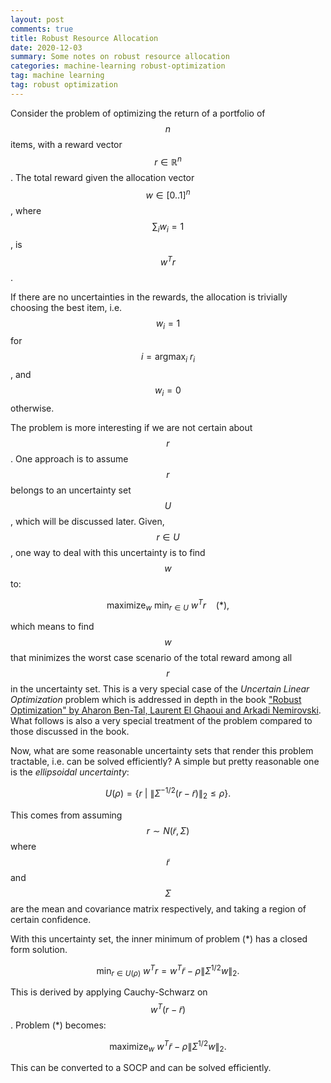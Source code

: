 ```yaml
---
layout: post
comments: true
title: Robust Resource Allocation
date: 2020-12-03
summary: Some notes on robust resource allocation
categories: machine-learning robust-optimization
tag: machine learning
tag: robust optimization
---
```


Consider the problem of optimizing the return of a portfolio of $$n$$ items, with a reward vector $$r \in \mathbb{R}^n$$.
The total reward given the allocation vector $$w \in [0..1]^n$$, where $$\sum_i w_i = 1$$, is $$w^Tr$$.

If there are no uncertainties in the rewards, the allocation is trivially choosing the best item, i.e. $$w_i = 1$$
for $$i = \mathrm{argmax}_i~r_i$$, and $$w_i = 0$$ otherwise.

The problem is more interesting if we are not certain about $$r$$. One approach is to assume $$r$$ belongs to an uncertainty
set $$U$$, which will be discussed later. Given, $$r \in U$$, one way to deal with this uncertainty is to find $$w$$ to:

$$\mathrm{maximize}_w~\mathrm{min}_{r\in U}~w^Tr~~~~(*),$$

which means to find $$w$$ that minimizes the worst case scenario of the total reward among all $$r$$ in the uncertainty set.
This is a very special case of the *Uncertain Linear Optimization* problem which is addressed in depth in the book
["Robust Optimization" by Aharon Ben-Tal, Laurent El Ghaoui and Arkadi Nemirovski](https://www2.isye.gatech.edu/~nemirovs/FullBookDec11.pdf). 
What follows is also a very special treatment of the problem compared to those discussed in the book.

Now, what are some reasonable uncertainty sets that render this problem tractable, i.e. can be solved efficiently?
A simple but pretty reasonable one is the *ellipsoidal uncertainty*:

$$U(\rho) = \{r~|~\|\Sigma^{-1/2}(r-\tilde{r})\|_2 \le \rho \}.$$

This comes from assuming $$r \sim N(\tilde{r}, \Sigma)$$ where $$\tilde{r}$$ and $$\Sigma$$ are the mean and
covariance matrix respectively, and taking a region of certain confidence.

With this uncertainty set, the inner minimum of problem (*) has a closed form solution.

$$\mathrm{min}_{r\in U(\rho)}~w^Tr = w^T\tilde{r} - \rho\|\Sigma^{1/2}w\|_2.$$

This is derived by applying Cauchy-Schwarz on $$w^T(r-\tilde{r})$$. Problem (*) becomes:

$$\mathrm{maximize}_w~w^T\tilde{r} - \rho\|\Sigma^{1/2}w\|_2.$$

This can be converted to a SOCP and can be solved efficiently.


